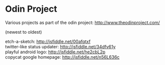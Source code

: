 Odin Project
============
Various projects as part of the odin project: http://www.theodinproject.com/

(newest to oldest)

etch-a-sketch: http://jsfiddle.net/00afqtxf		
twitter-like status updater: http://jsfiddle.net/34dfv61y		
playful android logo: http://jsfiddle.net/he2cbL2p	
copycat google homepage: http://jsfiddle.net/n56L636c
